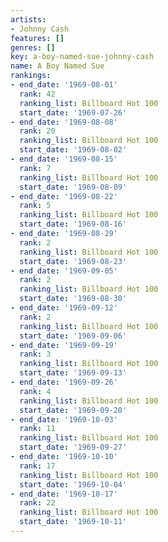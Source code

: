 ```yaml
---
artists:
- Johnny Cash
features: []
genres: []
key: a-boy-named-sue-johnny-cash
name: A Boy Named Sue
rankings:
- end_date: '1969-08-01'
  rank: 42
  ranking_list: Billboard Hot 100
  start_date: '1969-07-26'
- end_date: '1969-08-08'
  rank: 20
  ranking_list: Billboard Hot 100
  start_date: '1969-08-02'
- end_date: '1969-08-15'
  rank: 7
  ranking_list: Billboard Hot 100
  start_date: '1969-08-09'
- end_date: '1969-08-22'
  rank: 5
  ranking_list: Billboard Hot 100
  start_date: '1969-08-16'
- end_date: '1969-08-29'
  rank: 2
  ranking_list: Billboard Hot 100
  start_date: '1969-08-23'
- end_date: '1969-09-05'
  rank: 2
  ranking_list: Billboard Hot 100
  start_date: '1969-08-30'
- end_date: '1969-09-12'
  rank: 2
  ranking_list: Billboard Hot 100
  start_date: '1969-09-06'
- end_date: '1969-09-19'
  rank: 3
  ranking_list: Billboard Hot 100
  start_date: '1969-09-13'
- end_date: '1969-09-26'
  rank: 4
  ranking_list: Billboard Hot 100
  start_date: '1969-09-20'
- end_date: '1969-10-03'
  rank: 11
  ranking_list: Billboard Hot 100
  start_date: '1969-09-27'
- end_date: '1969-10-10'
  rank: 17
  ranking_list: Billboard Hot 100
  start_date: '1969-10-04'
- end_date: '1969-10-17'
  rank: 22
  ranking_list: Billboard Hot 100
  start_date: '1969-10-11'
---
```


